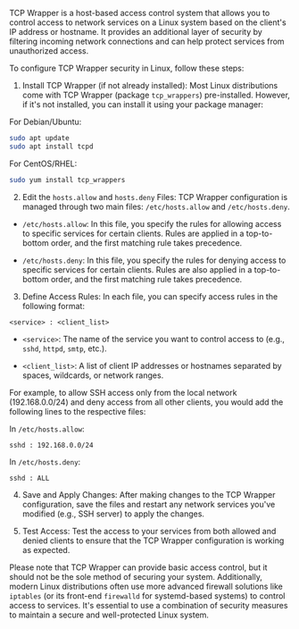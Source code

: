 TCP Wrapper is a host-based access control system that allows you to control access to network services on a Linux system based on the client's IP address or hostname. It provides an additional layer of security by filtering incoming network connections and can help protect services from unauthorized access.

To configure TCP Wrapper security in Linux, follow these steps:

1. Install TCP Wrapper (if not already installed):
Most Linux distributions come with TCP Wrapper (package `tcp_wrappers`) pre-installed. However, if it's not installed, you can install it using your package manager:

For Debian/Ubuntu:
```bash
sudo apt update
sudo apt install tcpd
```

For CentOS/RHEL:
```bash
sudo yum install tcp_wrappers
```

2. Edit the `hosts.allow` and `hosts.deny` Files:
TCP Wrapper configuration is managed through two main files: `/etc/hosts.allow` and `/etc/hosts.deny`.

- `/etc/hosts.allow`: In this file, you specify the rules for allowing access to specific services for certain clients. Rules are applied in a top-to-bottom order, and the first matching rule takes precedence.

- `/etc/hosts.deny`: In this file, you specify the rules for denying access to specific services for certain clients. Rules are also applied in a top-to-bottom order, and the first matching rule takes precedence.

3. Define Access Rules:
In each file, you can specify access rules in the following format:

```
<service> : <client_list>
```

- `<service>`: The name of the service you want to control access to (e.g., `sshd`, `httpd`, `smtp`, etc.).

- `<client_list>`: A list of client IP addresses or hostnames separated by spaces, wildcards, or network ranges.

For example, to allow SSH access only from the local network (192.168.0.0/24) and deny access from all other clients, you would add the following lines to the respective files:

In `/etc/hosts.allow`:
```plaintext
sshd : 192.168.0.0/24
```

In `/etc/hosts.deny`:
```plaintext
sshd : ALL
```

4. Save and Apply Changes:
After making changes to the TCP Wrapper configuration, save the files and restart any network services you've modified (e.g., SSH server) to apply the changes.

5. Test Access:
Test the access to your services from both allowed and denied clients to ensure that the TCP Wrapper configuration is working as expected.

Please note that TCP Wrapper can provide basic access control, but it should not be the sole method of securing your system. Additionally, modern Linux distributions often use more advanced firewall solutions like `iptables` (or its front-end `firewalld` for systemd-based systems) to control access to services. It's essential to use a combination of security measures to maintain a secure and well-protected Linux system.
